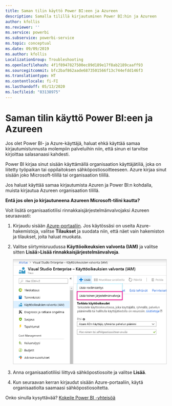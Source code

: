 ```yaml
---
title: Saman tilin käyttö Power BI:een ja Azureen
description: Samalla tilillä kirjautuminen Power BI:hin ja Azureen
author: kfollis
ms.reviewer: ''
ms.service: powerbi
ms.subservice: powerbi-service
ms.topic: conceptual
ms.date: 09/09/2019
ms.author: kfollis
LocalizationGroup: Troubleshooting
ms.openlocfilehash: 4f1f8947827500ec89d189e17f8ab2189caaff93
ms.sourcegitcommit: bfc2baf862aade6873501566f13c744efdd146f3
ms.translationtype: HT
ms.contentlocale: fi-FI
ms.lasthandoff: 05/13/2020
ms.locfileid: "83138975"
---
```

# <a name="using-the-same-account-for-power-bi-and-azure"></a>Saman tilin käyttö Power BI:een ja Azureen

Jos olet Power BI- ja Azure-käyttäjä, haluat ehkä käyttää samaa kirjautumistunnusta molempiin palveluihin niin, että sinun ei tarvitse kirjoittaa salasanaasi kahdesti.

Power BI kirjaa sinut sisään käyttämällä organisaation käyttäjätiliä, joka on liitetty työpaikan tai oppilaitoksen sähköpostiosoitteeseen.  Azure kirjaa sinut sisään joko Microsoft-tilillä tai organisaation tilillä.

Jos haluat käyttää samaa kirjautumista Azuren ja Power BI:n kohdalla, muista kirjautua Azureen organisaation tilillä.

**Entä jos olen jo kirjautuneena Azureen Microsoft-tilini kautta?**

Voit lisätä organisaatiotilisi rinnakkaisjärjestelmänvalvojaksi Azureen seuraavasti:

1. Kirjaudu sisään [Azure-portaaliin](https://portal.azure.com/). Jos käytössäsi on useita Azure-hakemistoja, valitse **Tilaukset** ja suodata niin, että näet vain hakemiston ja tilaukset, joita haluat muokata.

1. Valitse siirtymisruudussa **Käyttöoikeuksien valvonta (IAM)** ja valitse sitten **Lisää**\>**Lisää rinnakkaisjärjestelmänvalvoja**.

    ![Rinnakkaisjärjestelmänvalvojan lisääminen Azure-portaalissa](media/service-admin-how-to-use-the-same-account-as-azure/add-co-administrator.png)

1. Anna organisaatiotiliisi liittyvä sähköpostiosoite ja valitse **Lisää**.

1. Kun seuraavan kerran kirjaudut sisään Azure-portaaliin, käytä organisaatiolta saamaasi sähköpostiosoitetta.

Onko sinulla kysyttävää? [Kokeile Power BI -yhteisöä](https://community.powerbi.com/)
